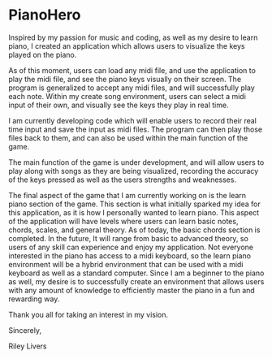 # PianoHero

Inspired by my passion for music and coding, as well as my desire to learn piano, I created an application which allows users to visualize the keys played on the piano. 

As of this moment, users can load any midi file, and use the application to play the midi file, and see the piano keys visually on their screen. The program is generalized to accept any midi files, and will successfully play each note. Within my create song environment, users can select a midi input of their own, and visually see the keys they play in real time. 

I am currently developing code which will enable users to record their real time input and save the input as midi files. The program can then play those files back to them, and can also be used within the main function of the game. 

The main function of the game is under development, and will allow users to play along with songs as they are being visualized, recording the accuracy of the keys pressed as well as the users strengths and weaknesses. 

The final aspect of the game that I am currently working on is the learn piano section of the game. This section is what initially sparked my idea for this application, as it is how I personally wanted to learn piano. This aspect of the application will have levels where users can learn basic notes, chords, scales, and general theory. As of today, the basic chords section is completed. In the future, It will range from basic to advanced theory, so users of any skill can experience and enjoy my application. Not everyone interested in the piano has access to a midi keyboard, so the learn piano environment will be a hybrid environment that can be used with a midi keyboard as well as a standard computer. Since I am a beginner to the piano as well, my desire is to successfully create an environment that allows users with any amount of knowledge to efficiently master the piano in a fun and rewarding way. 

Thank you all for taking an interest in my vision.

Sincerely, 

Riley Livers




